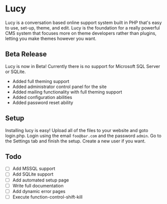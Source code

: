 # Lucy

Lucy is a conversation based online support system built in PHP that's easy to use, set-up, theme, and edit.  Lucy is the foundation for a really powerful CMS system that focuses more on theme developers rather than plugins, letting you make themes however you want.

## Beta Release

Lucy is now in Beta!  Currently there is no support for Microsoft SQL Server or SQLite.

- Added full theming support
- Added administrator control panel for the site
- Added mailing functionality with full theming support
- Added configuration abilities
- Added password reset ability

## Setup

Installing lucy is easy!  Upload all of the files to your website and goto login.php.  Login using the email `foo@bar.com` and the password `admin`.  Go to the Settings tab and finish the setup.  Create a new user if you want.

## Todo

- [ ] Add MSSQL support
- [ ] Add SQLite support
- [ ] Add automated setup page
- [ ] Write full documentation
- [ ] Add dynamic error pages
- [ ] Execute function-control-shift-kill